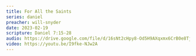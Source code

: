 ```yaml
---
title: For All the Saints
series: daniel
preacher: will-snyder
date: 2023-02-19
scripture: Daniel 7:15-28
audio: https://drive.google.com/file/d/16sNt2cHpy8-Od5H9AXqxmx6CrB0e8Tju/view
video: https://youtu.be/I9fke-NJw2A
---
```

